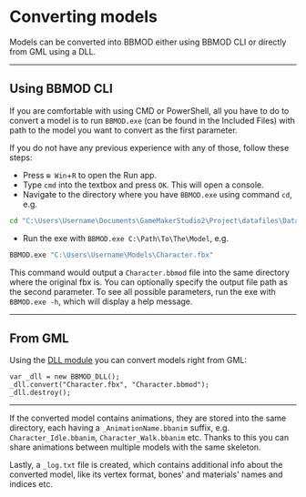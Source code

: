 # Converting models
Models can be converted into BBMOD either using BBMOD CLI or directly from
GML using a DLL.

--------------------------------------------------------------------------------

## Using BBMOD CLI
If you are comfortable with using CMD or PowerShell, all you have to do to
convert a model is to run `BBMOD.exe` (can be found in the Included Files) with
path to the model you want to convert as the first parameter.

If you do not have any previous experience with any of those, follow these
steps:

 * Press `⊞ Win`+`R` to open the Run app.
 * Type `cmd` into the textbox and press `OK`. This will open a console.
 * Navigate to the directory where you have `BBMOD.exe` using command `cd`, e.g.

```cmd
cd "C:\Users\Username\Documents\GameMakerStudio2\Project\datafiles\Data\BBMOD"
```

 * Run the exe with `BBMOD.exe C:\Path\To\The\Model`, e.g.

```cmd
BBMOD.exe "C:\Users\Username\Models\Character.fbx"
```

This command would output a `Character.bbmod` file into the same directory where
the original fbx is. You can optionally specify the output file path as the
second parameter. To see all possible parameters, run the exe with
`BBMOD.exe -h`, which will display a help message.

--------------------------------------------------------------------------------

## From GML
Using the [DLL module](./DLLModule.html) you can convert models right from GML:

```gml
var _dll = new BBMOD_DLL();
_dll.convert("Character.fbx", "Character.bbmod");
_dll.destroy();
```

--------------------------------------------------------------------------------

If the converted model contains animations, they are stored into the same
directory, each having a `_AnimationName.bbanim` suffix, e.g.
`Character_Idle.bbanim`, `Character_Walk.bbanim` etc. Thanks to this you can
share animations between multiple models with the same skeleton.

Lastly, a `_log.txt` file is created, which contains additional info about the
converted model, like its vertex format, bones' and materials' names and indices
etc.
